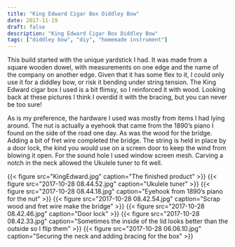 ```yaml
---
title: "King Edward Cigar Box Diddley Bow"
date: 2017-11-19
draft: false
description: "King Edward Cigar Box Diddley Bow"
tags: ["diddley bow", "diy", "homemade instrument"]
---
```

This build started with the unique yardstick I had. It was made from a square wooden dowel, with measurements on one edge and the name of the company on another edge. Given that it has some flex to it, I could only use it for a diddley bow, or risk it bending under string tension. The King Edward cigar box I used is a bit flimsy, so I reinforced it with wood. Looking back at these pictures I think I overdid it with the bracing, but you can never be too sure!

As is my preference, the hardware I used was mostly from items I had lying around. The nut is actually a eyehook that came from the 1890’s piano I found on the side of the road one day. As was the wood for the bridge. Adding a bit of fret wire completed the bridge. The string is held in place by a door lock, the kind you would use on a screen door to keep the wind from blowing it open. For the sound hole I used window screen mesh. Carving a notch in the neck allowed the Ukulele tuner to fit well.

{{< figure src="KingEdward.jpg" caption="The finished product" >}}
{{< figure src="2017-10-28 08.44.52.jpg" caption="Ukulele tuner" >}}
{{< figure src="2017-10-28 08.44.18.jpg" caption="Eyehook from 1890’s piano for the nut" >}}
{{< figure src="2017-10-28 08.42.54.jpg" caption="Scrap wood and fret wire make the bridge" >}}
{{< figure src="2017-10-28 08.42.46.jpg" caption="Door lock" >}}
{{< figure src="2017-10-28 08.42.33.jpg" caption="Sometimes the inside of the lid looks better than the outside so I flip them" >}}
{{< figure src="2017-10-28 06.06.10.jpg" caption="Securing the neck and adding bracing for the box" >}}
